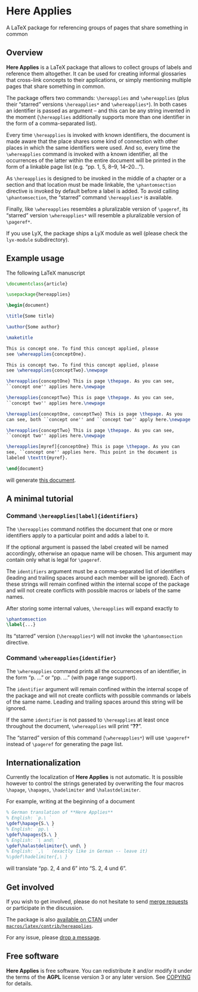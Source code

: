 Here Applies
============

A LaTeX package for referencing groups of pages that share something in common


Overview
--------

**Here Applies** is a LaTeX package that allows to collect groups of labels and
reference them altogether. It can be used for creating informal glossaries that
cross-link concepts to their applications, or simply mentioning multiple pages
that share something in common.

The package offers two commands: `\hereapplies` and `\whereapplies` (plus their
“starred” versions `\hereapplies*` and `\whereapplies*`). In both cases an
identifier is passed as argument – and this can be any string invented in the
moment (`\hereapplies` additionally supports more than one identifier in the
form of a comma-separated list).

Every time `\hereapplies` is invoked with known identifiers, the document is
made aware that the place shares some kind of connection with other places in
which the same identifiers were used. And so, every time the `\whereapplies`
command is invoked with a known identifier, all the occurrences of the latter
within the entire document will be printed in the form of a linkable page list
(e.g. “pp. 1, 5, 8–9, 14–20…”).

As `\hereapplies` is designed to be invoked in the middle of a chapter or a
section and that location must be made linkable, the `\phantomsection`
directive is invoked by default before a label is added. To avoid calling
`\phantomsection`, the “starred” command `\hereapplies*` is available.

Finally, like `\whereapplies` resembles a pluralizable version of `\pageref`,
its “starred” version `\whereapplies*` will resemble a pluralizable version of
`\pageref*`.

If you use LyX, the package ships a LyX module as well (please check the
`lyx-module` subdirectory).


Example usage
-------------

The following LaTeX manuscript

``` tex
\documentclass{article}

\usepackage{hereapplies}

\begin{document}

\title{Some title}

\author{Some author}

\maketitle

This is concept one. To find this concept applied, please
see \whereapplies{conceptOne}.

This is concept two. To find this concept applied, please
see \whereapplies{conceptTwo}.\newpage

\hereapplies{conceptOne} This is page \thepage. As you can see,
``concept one'' applies here.\newpage

\hereapplies{conceptTwo} This is page \thepage. As you can see,
``concept two'' applies here.\newpage

\hereapplies{conceptOne, conceptTwo} This is page \thepage. As you
can see, both ``concept one'' and ``concept two'' apply here.\newpage

\hereapplies{conceptTwo} This is page \thepage. As you can see,
``concept two'' applies here.\newpage

\hereapplies[myref]{conceptOne} This is page \thepage. As you can
see, ``concept one'' applies here. This point in the document is
labeled \texttt{myref}.

\end{document}
```

will generate [this document][1].


A minimal tutorial
------------------

### Command `\hereapplies[label]{identifiers}`

The `\hereapplies` command notifies the document that one or more identifiers
apply to a particular point and adds a label to it.

If the optional argument is passed the label created will be named accordingly,
otherwise an opaque name will be chosen. This argument may contain only what is
legal for `\pageref`.

The `identifiers` argument must be a comma-separated list of identifiers
(leading and trailing spaces around each member will be ignored). Each of these
strings will remain confined within the internal scope of the package and will
not create conflicts with possible macros or labels of the same names.

After storing some internal values, `\hereapplies` will expand exactly to

``` tex
\phantomsection
\label{...}
```

Its “starred” version (`\hereapplies*`) will not invoke the `\phantomsection`
directive.


### Command `\whereapplies{identifier}`

The `\whereapplies` command prints all the occurrences of an identifier, in the
form “p. …” or “pp. …” (with page range support).

The `identifier` argument will remain confined within the internal scope of the
package and will not create conflicts with possible commands or labels of the
same name. Leading and trailing spaces around this string will be ignored.

If the same `identifier` is not passed to `\hereapplies` at least once
throughout the document, `\whereapplies` will print “**??**”.

The “starred” version of this command (`\whereapplies*`) will use `\pageref*`
instead of `\pageref` for generating the page list.


Internationalization
--------------------

Currently the localization of **Here Applies** is not automatic. It is possible
however to control the strings generated by overwriting the four macros
`\hapage`, `\hapages`, `\hadelimiter` and `\halastdelimiter`.

For example, writing at the beginning of a document

``` tex
% German translation of **Here Applies**
% English: `p.\ `
\gdef\hapage{S.\ }
% English: `pp.\ `
\gdef\hapages{S.\ }
% English: `\ and\ `
\gdef\halastdelimiter{\ und\ }
% English: `,\ ` (exactly like in German -- leave it)
%\gdef\hadelimiter{,\ }
```

will translate “pp. 2, 4 and 6” into “S. 2, 4 und 6”.


Get involved
------------

If you wish to get involved, please do not hesitate to send [merge requests][2]
or participate in the discussion.

The package is also [available on CTAN][3] under
[`macros/latex/contrib/hereapplies`][4].

For any issue, please [drop a message][5].


Free software
-------------

**Here Applies** is free software. You can redistribute it and/or modify it
under the terms of the **AGPL** license version 3 or any later version. See
[COPYING][6] for details.


  [1]: hereapplies-example.pdf
  [2]: https://github.com/madmurphy/hereapplies.sty/pulls
  [3]: https://www.ctan.org/pkg/hereapplies
  [4]: https://www.ctan.org/tex-archive/macros/latex/contrib/hereapplies
  [5]: https://github.com/madmurphy/libgnunetworker/issues
  [6]: COPYING

